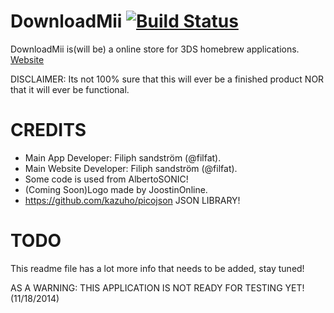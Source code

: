 DownloadMii [![Build Status](http://build.filfatstudios.com:8080/buildStatus/icon?job=DownloadMii (3DS))](http://build.filfatstudios.com:8080/job/DownloadMii%20(3DS)/)
===========
DownloadMii is(will be) a online store for 3DS homebrew applications.
[Website](http://downloadmii.filfatstudios.com)

DISCLAIMER: Its not 100% sure that this will ever be a finished product NOR that it will ever be functional.


CREDITS
======
* Main App Developer: Filiph sandström (@filfat).
* Main Website Developer: Filiph sandström (@filfat).
* Some code is used from AlbertoSONIC!
* (Coming Soon)Logo made by JoostinOnline.
* https://github.com/kazuho/picojson JSON LIBRARY!

TODO
======
This readme file has a lot more info that needs to be added, stay tuned!

AS A WARNING: THIS APPLICATION IS NOT READY FOR TESTING YET! (11/18/2014)
